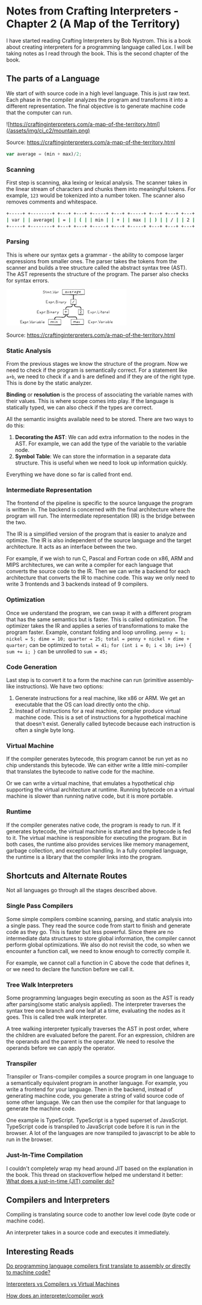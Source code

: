 # Notes from Crafting Interpreters - Chapter 2 (A Map of the Territory)

I have started reading Crafting Interpreters by Bob Nystrom. This is a book about creating interpreters for a 
programming language called Lox. I will be taking notes as I read through the book. This is the second chapter of the book.

## The parts of a Language

We start of with source code in a high level language. This is just raw text. Each phase in the compiler analyzes the program
and transforms it into a different representation. The final objective is to generate machine code that the computer can run.

![https://craftinginterpreters.com/a-map-of-the-territory.html](/assets/img/ci_c2/mountain.png)

Source: https://craftinginterpreters.com/a-map-of-the-territory.html

```js
var average = (min + max)/2;
```

### Scanning
First step is scanning, aka lexing or lexical analysis. The scanner takes in the linear stream of characters and chunks
them into meaningful tokens. For example, `123` would be tokenized into a number token. The scanner also removes comments
and whitespace.

```bash
+-----+ +--------+ +---+ +---+ +-----+ +---+ +-----+ +---+ +---+ +---+
| var | | average| | = | | ( | | min | | + | | max | | ) | | / | | 2 |
+-----+ +--------+ +---+ +---+ +-----+ +---+ +-----+ +---+ +---+ +---+
```

### Parsing
This is where our syntax gets a grammar - the ability to compose larger expressions from smaller ones. The parser takes
the tokens from the scanner and builds a tree structure called the abstract syntax tree (AST). The AST represents the 
structure of the program.  The parser also checks for syntax errors.

![AST](/assets/img/ci_c2/ast.png)

Source: https://craftinginterpreters.com/a-map-of-the-territory.html

### Static Analysis
From the previous stages we know the structure of the program. Now we need to check if the program is semantically correct.
For a statement like `a+b`, we need to check if `a` and `b` are defined and if they are of the right type. This is done
by the static analyzer.

**Binding** or **resolution** is the process of associating the variable names with their values. This is where scope comes into play. 
If the language is statically typed, we can also check if the types are correct.

All the semantic insights available need to be stored. There are two ways to do this:
1. **Decorating the AST**: We can add extra information to the nodes in the AST. For example, we can add the type of the 
   variable to the variable node.
2. **Symbol Table**: We can store the information in a separate data structure. This is useful when we need to look up
   information quickly.

Everything we have done so far is called front end.

### Intermediate Representation

The frontend of the pipeline is specific to the source language the program is written in. The backend is concerned with 
the final architecture where the program will run. The intermediate representation (IR) is the bridge between the two.

The IR is a simplified version of the program that is easier to analyze and optimize. The IR is also independent of the
source language and the target architecture. It acts as an interface between the two.

For example, if we wish to run C, Pascal and Fortran code on x86, ARM and MIPS architectures, we can write a compiler for
each language that converts the source code to the IR. Then we can write a backend for each architecture that converts the
IR to machine code. This way we only need to write 3 frontends and 3 backends instead of 9 compilers.

### Optimization

Once we understand the program, we can swap it with a different program that has the same semantics but is faster. This is
called optimization. The optimizer takes the IR and applies a series of transformations to make the program faster. 
Example, constant folding and loop unrolling.
`penny = 1; nickel = 5; dime = 10; quarter = 25; total = penny + nickel + dime + quarter;` can be optimized to `total = 41;`
`for (int i = 0; i < 10; i++) { sum += i; }` can be unrolled to `sum = 45;`

### Code Generation
Last step is to convert it to a form the machine can run (primitive assembly-like instructions).
We have two options:
1. Generate instructions for a real machine, like x86 or ARM. We get an executable that the OS can load directly onto the chip.
2. Instead of instructions for a real machine, compiler produce virtual machine code. This is a set of instructions for a 
    hypothetical machine that doesn't exist. Generally called bytecode because each instruction is often a single byte long.

### Virtual Machine
If the compiler generates bytecode, this program cannot be run yet as no chip understands this bytecode. We can either 
write a little mini-compiler that translates the bytecode to native code for the machine.

Or we can write a virtual machine, that emulates a hypothetical chip supporting the virtual architecture at runtime.
Running bytecode on a virtual machine is slower than running native code, but it is more portable.

### Runtime
If the compiler generates native code, the program is ready to run. If it generates bytecode, the virtual machine is started
and the bytecode is fed to it. The virtual machine is responsible for executing the program. But in both cases, the runtime
also provides services like memory management, garbage collection, and exception handling.
In a fully compiled language, the runtime is a library that the compiler links into the program. 


## Shortcuts and Alternate Routes

Not all languages go through all the stages described above.

### Single Pass Compilers
Some simple compilers combine scanning, parsing, and static analysis into a single pass. They read the source code from 
start to finish and generate code as they go. This is faster but less powerful. 
Since there are no intermediate data structures to store global information, the compiler cannot perform global optimizations.
We also do not revisit the code, so when we encounter a function call, we need to know enough to correctly compile it.

For example, we cannot call a function in C above the code that defines it, or we need to declare the function before we
call it.

### Tree Walk Interpreters

Some programming languages begin executing as soon as the AST is ready after parsing(some static analysis applied).
The interpreter traverses the syntax tree one branch and one leaf at a time, evaluating the nodes as it goes. This is called
tree walk interpreter. 

A tree walking interpreter typically traverses the AST in post order, where the children are evaluated
before the parent. For an expression, children are the operands and the parent is the operator. We need to resolve the operands
before we can apply the operator.

### Transpiler

Transpiler or Trans-compiler compiles a source program in one language to a semantically equivalent program in another language.
For example, you write a frontend for your language. Then in the backend, instead of generating machine code, you generate
a string of valid source code of some other language. We can then use the compiler for that language to generate the machine
code. 

One example is TypeScript. TypeScript is a typed superset of JavaScript. TypeScript code is transpiled to JavaScript code before
it is run in the browser. A lot of the languages are now transpiled to javascript to be able to run in the browser.


### Just-In-Time Compilation

I couldn't completely wrap my head around JIT based on the explanation in the book. This thread on stackoverflow helped me
understand it better: [What does a just-in-time (JIT) compiler do?](https://stackoverflow.com/questions/95635/what-does-a-just-in-time-jit-compiler-do)


## Compilers and Interpreters

Compiling is translating source code to another low level code (byte code or machine code). 

An interpreter takes in a source code and executes it immediately. 

## Interesting Reads 

[Do programming language compilers first translate to assembly or directly to machine code?](https://stackoverflow.com/questions/845355/do-programming-language-compilers-first-translate-to-assembly-or-directly-to-mac)

[Interpreters vs Compilers vs Virtual Machines](https://stackoverflow.com/questions/14678060/interpreters-vs-compilers-vs-virtual-machines) 

[How does an interpreter/compiler work](https://stackoverflow.com/questions/2377273/how-does-an-interpreter-compiler-work/23456402#23456402)